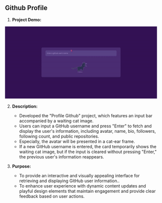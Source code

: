 ## Github Profile
1. **Project Demo:**

![Github Profile](./resources/demo.gif)

2. **Description:** 
    - Developed the "Profile Github" project, which features an input bar accompanied by a waiting cat image. 
    - Users can input a GitHub username and press "Enter" to fetch and display the user's information, including avatar, name, bio, followers, following count, and public repositories. 
    - Especially, the avatar will be presented in a cat-ear frame.
    - If a new GitHub username is entered, the card temporarily shows the waiting cat image, but if the input is cleared without pressing "Enter," the previous user's information reappears.
    
3. **Purpose:** 
    - To provide an interactive and visually appealing interface for retrieving and displaying GitHub user information..
    - To enhance user experience with dynamic content updates and playful design elements that maintain engagement and provide clear feedback based on user actions.